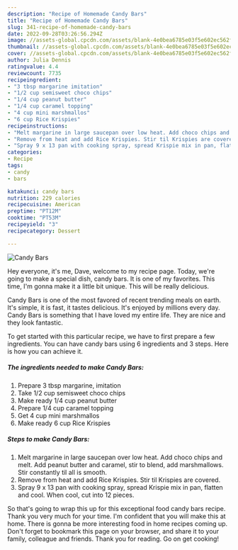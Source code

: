 ```yaml
---
description: "Recipe of Homemade Candy Bars"
title: "Recipe of Homemade Candy Bars"
slug: 341-recipe-of-homemade-candy-bars
date: 2022-09-28T03:26:56.294Z
image: //assets-global.cpcdn.com/assets/blank-4e0bea6785e03f5e602ec562f230caae08da540cada707380b4fe1bbebba43da.png
thumbnail: //assets-global.cpcdn.com/assets/blank-4e0bea6785e03f5e602ec562f230caae08da540cada707380b4fe1bbebba43da.png
cover: //assets-global.cpcdn.com/assets/blank-4e0bea6785e03f5e602ec562f230caae08da540cada707380b4fe1bbebba43da.png
author: Julia Dennis
ratingvalue: 4.4
reviewcount: 7735
recipeingredient:
- "3 tbsp margarine imitation"
- "1/2 cup semisweet choco chips"
- "1/4 cup peanut butter"
- "1/4 cup caramel topping"
- "4 cup mini marshmallos"
- "6 cup Rice Krispies"
recipeinstructions:
- "Melt margarine in large saucepan over low heat. Add choco chips and melt. Add peanut butter and caramel, stir to blend, add marshmallows. Stir constantly til all is smooth."
- "Remove from heat and add Rice Krispies. Stir til Krispies are covered."
- "Spray 9 x 13 pan with cooking spray, spread Krispie mix in pan, flatten and cool. When cool, cut into 12 pieces."
categories:
- Recipe
tags:
- candy
- bars

katakunci: candy bars 
nutrition: 229 calories
recipecuisine: American
preptime: "PT12M"
cooktime: "PT53M"
recipeyield: "3"
recipecategory: Dessert

---
```



![Candy Bars](//assets-global.cpcdn.com/assets/blank-4e0bea6785e03f5e602ec562f230caae08da540cada707380b4fe1bbebba43da.png)

Hey everyone, it's me, Dave, welcome to my recipe page. Today, we're going to make a special dish, candy bars. It is one of my favorites. This time, I'm gonna make it a little bit unique. This will be really delicious.

Candy Bars is one of the most favored of recent trending meals on earth. It's simple, it is fast, it tastes delicious. It's enjoyed by millions every day. Candy Bars is something that I have loved my entire life. They are nice and they look fantastic.




To get started with this particular recipe, we have to first prepare a few ingredients. You can have candy bars using 6 ingredients and 3 steps. Here is how you can achieve it.

<!--inarticleads1-->

##### The ingredients needed to make Candy Bars:

1. Prepare 3 tbsp margarine, imitation
1. Take 1/2 cup semisweet choco chips
1. Make ready 1/4 cup peanut butter
1. Prepare 1/4 cup caramel topping
1. Get 4 cup mini marshmallos
1. Make ready 6 cup Rice Krispies




<!--inarticleads2-->

##### Steps to make Candy Bars:

1. Melt margarine in large saucepan over low heat. Add choco chips and melt. Add peanut butter and caramel, stir to blend, add marshmallows. Stir constantly til all is smooth.
1. Remove from heat and add Rice Krispies. Stir til Krispies are covered.
1. Spray 9 x 13 pan with cooking spray, spread Krispie mix in pan, flatten and cool. When cool, cut into 12 pieces.




So that's going to wrap this up for this exceptional food candy bars recipe. Thank you very much for your time. I'm confident that you will make this at home. There is gonna be more interesting food in home recipes coming up. Don't forget to bookmark this page on your browser, and share it to your family, colleague and friends. Thank you for reading. Go on get cooking!
